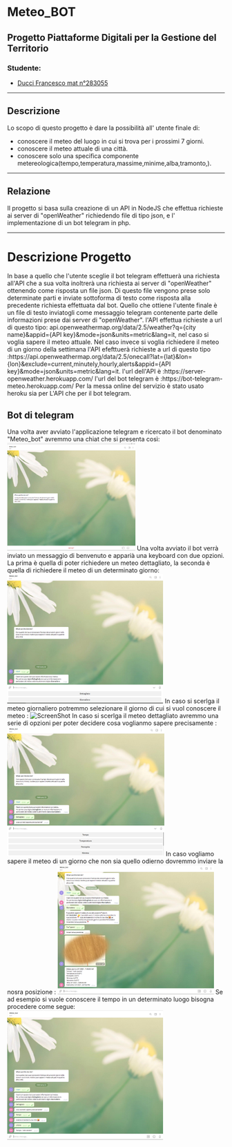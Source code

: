 # Meteo_BOT #

## Progetto Piattaforme Digitali per la Gestione del Territorio ##

### Studente: ###
* [Ducci Francesco mat n°283055](https://github.com/Francy9)

-----------------------------------------------------

## Descrizione ##

Lo scopo di questo progetto è dare la possibilità all' utente finale di:
* conoscere il meteo del luogo in cui si trova per i prossimi 7 giorni.
* conoscere il meteo attuale di una città.
* conoscere solo una specifica componente metereologica(tempo,temperatura,massime,minime,alba,tramonto,). 

-----------------------------------------------------

## Relazione ##
Il progetto si basa sulla creazione di un API in NodeJS che effettua richieste ai server di "openWeather" richiedendo file di tipo json, e l' implementazione di un bot telegram in php. 

-----------------------------------------------------


<h1>Descrizione Progetto </h1>
In base a quello che l'utente sceglie il bot telegram effettuerà una richiesta all'API che a sua volta inoltrerà una richiesta ai server di "openWeather" ottenendo come risposta un file json. Di questo file vengono prese solo determinate parti e inviate sottoforma di testo come risposta alla precedente richiesta effettuata dal bot.
Quello che ottiene l'utente finale è un file di testo inviatogli come messaggio telegram contenente parte delle informazioni prese dai server di "openWeather".
l'API effettua richieste a url di questo tipo: api.openweathermap.org/data/2.5/weather?q={city name}&appid={API key}&mode=json&units=metric&lang=it, nel caso si voglia sapere il meteo attuale.
Nel caso invece si voglia richiedere il meteo di un giorno della settimana l'API efefttuerà richieste a url di questo tipo :https://api.openweathermap.org/data/2.5/onecall?lat={lat}&lon={lon}&exclude=current,minutely,hourly,alerts&appid={API key}&mode=json&units=metric&lang=it.
l'url dell'API è :https://server-openweather.herokuapp.com/
l'url del bot telegram è :https://bot-telegram-meteo.herokuapp.com/
Per la messa online del servizio è stato usato heroku sia per L'API che per il bot telegram.

<h2>Bot di telegram </h2>
Una volta aver avviato l'applicazione telegram e ricercato il bot denominato "Meteo_bot" avremmo una chiat che si presenta così:
<a><img src='Immagini/bot_start.PNG' height='250' alt='ScreenShot'/></a>
Una volta avviato il bot verrà inviato un messaggio di benvenuto e apparià una keyboard con due opzioni. La prima è quella di poter richiedere un meteo dettagliato, la seconda è quella di richiedere il meteo di un determinato giorno:
<a><img src='Immagini/bot_benvenuto.PNG' height='300' alt='ScreenShot'/></a>
In caso si scerlga il meteo giornaliero potremmo selezionare il giorno di cui si vuol conoscere il meteo :
<a><img src='Immagini/Meteo_giornaliero' height='300' alt='ScreenShot'/></a>
In caso si scerlga il meteo dettagliato avremmo una serie di opzioni per poter decidere cosa voglianmo sapere precisamente :
<a><img src='Immagini/keyboard_scelta_dettagliata.PNG' height='300' alt='ScreenShot'/></a>
In caso vogliamo sapere il meteo di un giorno che non sia quello odierno dovremmo inviare la nosra posizione :
<a><img src='Immagini/meteo_con_posizione.PNG' height='300' alt='ScreenShot'/></a>
Se ad esempio si vuole conoscere il tempo in un determinato luogo bisogna procedere come segue:
<a><img src='Immagini/meteo_dettagliato.PNG' height='300' alt='ScreenShot'/></a>



